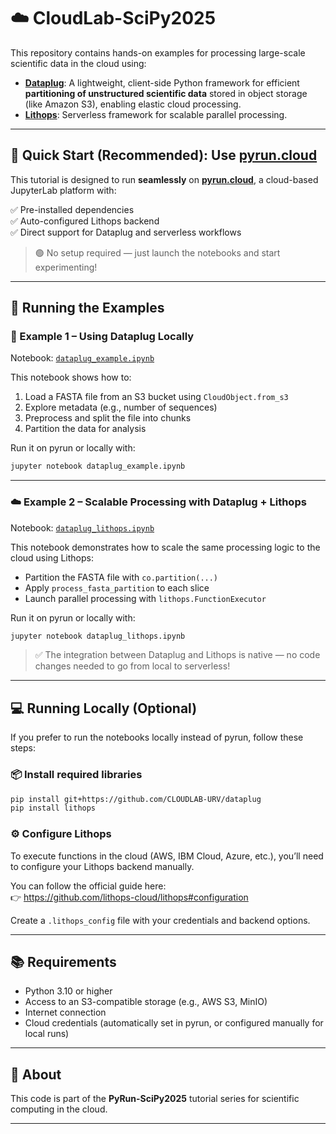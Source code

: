 # ☁️ CloudLab-SciPy2025

This repository contains hands-on examples for processing large-scale scientific data in the cloud using:

- [**Dataplug**](https://github.com/CLOUDLAB-URV/dataplug): A lightweight, client-side Python framework for efficient **partitioning of unstructured scientific data** stored in object storage (like Amazon S3), enabling elastic cloud processing.
- [**Lithops**](https://github.com/lithops-cloud/lithops): Serverless framework for scalable parallel processing.

---

## 🚀 Quick Start (Recommended): Use [pyrun.cloud](https://pyrun.cloud)

This tutorial is designed to run **seamlessly** on [**pyrun.cloud**](https://pyrun.cloud), a cloud-based JupyterLab platform with:

✅ Pre-installed dependencies  
✅ Auto-configured Lithops backend  
✅ Direct support for Dataplug and serverless workflows

> 🟢 No setup required — just launch the notebooks and start experimenting!

---

## 🧪 Running the Examples

### 📁 Example 1 – Using Dataplug Locally

Notebook: [`dataplug_example.ipynb`](dataplug_example.ipynb)

This notebook shows how to:

1. Load a FASTA file from an S3 bucket using `CloudObject.from_s3`
2. Explore metadata (e.g., number of sequences)
3. Preprocess and split the file into chunks
4. Partition the data for analysis

Run it on pyrun or locally with:

```bash
jupyter notebook dataplug_example.ipynb
```

---

### ☁️ Example 2 – Scalable Processing with Dataplug + Lithops

Notebook: [`dataplug_lithops.ipynb`](dataplug_lithops.ipynb)

This notebook demonstrates how to scale the same processing logic to the cloud using Lithops:

- Partition the FASTA file with `co.partition(...)`
- Apply `process_fasta_partition` to each slice
- Launch parallel processing with `lithops.FunctionExecutor`

Run it on pyrun or locally with:

```bash
jupyter notebook dataplug_lithops.ipynb
```

> ✅ The integration between Dataplug and Lithops is native — no code changes needed to go from local to serverless!

---

## 💻 Running Locally (Optional)

If you prefer to run the notebooks locally instead of pyrun, follow these steps:

### 📦 Install required libraries

```bash
pip install git+https://github.com/CLOUDLAB-URV/dataplug
pip install lithops
```

### ⚙️ Configure Lithops

To execute functions in the cloud (AWS, IBM Cloud, Azure, etc.), you’ll need to configure your Lithops backend manually.

You can follow the official guide here:  
👉 https://github.com/lithops-cloud/lithops#configuration

Create a `.lithops_config` file with your credentials and backend options.

---

## 📚 Requirements

- Python 3.10 or higher
- Access to an S3-compatible storage (e.g., AWS S3, MinIO)
- Internet connection
- Cloud credentials (automatically set in pyrun, or configured manually for local runs)

---

## 📣 About

This code is part of the **PyRun-SciPy2025** tutorial series for scientific computing in the cloud.  

---
